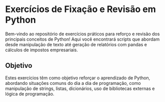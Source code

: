 # Exercícios de Fixação e Revisão em Python

Bem-vindo ao repositório de exercícios práticos para reforço e revisão dos principais conceitos de Python! Aqui você encontrará scripts que abordam desde manipulação de texto até geração de relatórios com pandas e cálculos de impostos empresariais.

## Objetivo

Estes exercícios têm como objetivo reforçar o aprendizado de Python, abordando situações comuns do dia a dia de programação, como manipulação de strings, listas, dicionários, uso de bibliotecas externas e lógica de programação.
